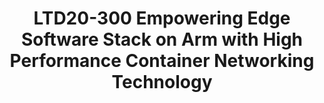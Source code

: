 ---
categories:
- ltd20
description: 'To join this session live please go to:<br><ul><li>Zoom link: <a data-saferedirecturl="https://www.google.com/url?q=https://zoom.us/j/416137389&source=gmail&ust=1585401852554000&usg=AFQjCNEvotXYGsD2CoO6t0tJM8Qu-0cNvQ"
  href="https://zoom.us/j/416137389" target="_blank">https://zoom.us/j/416137389</a><br></li><li>YouTube
  link: <a data-saferedirecturl="https://www.google.com/url?q=https://youtu.be/CCm7yC2rBP8&source=gmail&ust=1585401852554000&usg=AFQjCNFp_x1uyGDxV94OjPicADxi7bEKNQ"
  href="https://youtu.be/CCm7yC2rBP8" target="_blank">https://youtu.be/CCm7yC2rBP8</a><br><br><br></li></ul><strong>Description:&nbsp;</strong><br>Empowering
  Edge Software Stack on Arm with High Performance Container Networking Technology<br><br>The
  purpose of edge computing and MEC is to bring real-time, high-bandwidth, low-latency
  access to latency-dependent applications, distributed at the edge of the network.
  Arm put special design consideration for edge computing into its CPU architecture
  and reference SoC.<br>On the other side, a high performance, flexible and easy deployable
  container networking of edge software stack is the key to the success of using Arm
  platform on edge computing.<br>In the presentation, we would like to give out our
  R&D work on Arm edge software stack. The following key takeaways would given but
  not limit to:<br>1. The Arm edge reference stack, use cases and its supporting technologies;<br>2.
  The high performance container networking technology used in Arm edge software stack,
  which includes Calico(kernel stack based), Cilium(bpf based), SRIOV device plugin
  and CNI with kernel and DPDK support(physical device based)<br>3. The SmartNIC for
  container networking with SRIOV and OVS offload<br>4. The data plane acceleration
  technique used for edge computing on arm<br>5. Performance evaluation, comparisons
  and optimization from the edge application aspect for above technologies'
image:
  featured: 'true'
  path: https://static.linaro.org/connect/ltd20/images/LTD20-300.png
session_id: LTD20-300
session_room: Track 2 [Tuesday]
session_slot:
  end_time: 2020-03-31 09:55
  start_time: 2020-03-31 09:30
session_speakers:
- speaker_bio: Zijin Tao is a Ph.D in Computer Networking, who has worked in this
    area for more than 15 years. He has worked as a network engineer in research institute
    of university for more than 10 years. Then he worked in IBM for almost 5 years
    for SDN and Cloud Networking. &lt;br /&gt; Now he is working in Arm as an Staff
    Software Engineer, mainly on networking infrastructure open source projects.&lt;br
    /&gt; Zijin Tao has filed more than 10 patents and papers in Computer Networking.
  speaker_company: Arm Ltd
  speaker_image: http://avatars.sched.co/a/f2/5059315/avatar.jpg.320x320px.jpg?324
  speaker_name: Trevor Tao
  speaker_position: Staff Softwre Engineer
  speaker_role: attendee, speaker
session_track: Networking
tag: session
tags: Networking
title: LTD20-300 Empowering Edge Software Stack on Arm with High Performance Container
  Networking Technology
---